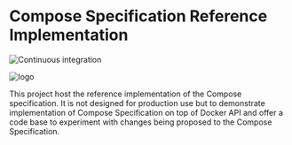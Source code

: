 # Compose Specification Reference Implementation
![Continuous integration](https://github.com/compose-spec/compose-ref/workflows/Continuous%20integration/badge.svg)

![logo](logo.png)

This project host the reference implementation of the Compose specification. It is not designed for production use
but to demonstrate implementation of Compose Specification on top of Docker API and offer a code base to experiment
with changes being proposed to the Compose Specification.
